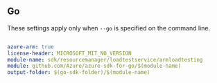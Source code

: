 ## Go

These settings apply only when `--go` is specified on the command line.

```yaml $(go) && $(track2)

azure-arm: true
license-header: MICROSOFT_MIT_NO_VERSION
module-name: sdk/resourcemanager/loadtestservice/armloadtesting
module: github.com/Azure/azure-sdk-for-go/$(module-name)
output-folder: $(go-sdk-folder)/$(module-name)

```
